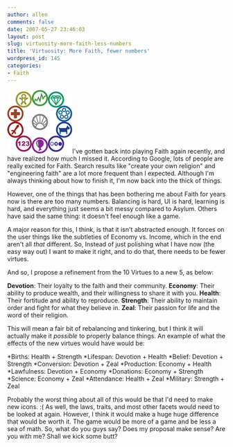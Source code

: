 ```yaml
---
author: allen
comments: false
date: 2007-05-27 23:46:03
layout: post
slug: virtuosity-more-faith-less-numbers
title: 'Virtuosity: More Faith, fewer numbers'
wordpress_id: 145
categories:
- Faith
---
```


![The Faith Virtues.](/images/wp-uploads/2007/05/all-virtues.gif)I've gotten back into playing Faith again recently, and have realized how much I missed it. According to Google, lots of people are really excited for Faith. Search results like "create your own religion" and "engineering faith" are a lot more frequent than I expected. Although I'm always thinking about how to finish it, I'm now back into the thick of things.

However, one of the things that has been bothering me about Faith for years now is there are too many numbers. Balancing is hard, UI is hard, learning is hard, and everything just seems a bit messy compared to Asylum. Others have said the same thing: it doesn't feel enough like a game.

A major reason for this, I think, is that it isn't abstracted enough. It forces on the user things like the subtleties of Economy vs. Income, which in the end aren't all _that_ different. So, Instead of just polishing what I have now (the easy way out) I want to make it right, and to do that, there needs to be fewer virtues.

And so, I propose a refinement from the 10 Virtues to a new 5, as below:

**Devotion**: Their loyalty to the faith and their community.
**Economy**: Their ability to produce wealth, and their willingness to share it with you.
**Health**: Their fortitude and ability to reproduce.
**Strength**: Their ability to maintain order and fight for what they believe in.
**Zeal**: Their passion for life and the word of their religion.

This will mean a fair bit of rebalancing and tinkering, but I think it will actually make it _possible_ to properly balance things. An example of what the effects of the new virtues would have would be:



*Births: Health + Strength
*Lifespan: Devotion + Health
*Belief: Devotion + Strength
*Conversion: Devotion + Zeal
*Production: Economy + Health
*Lawfulness: Devotion + Economy
*Donations: Economy + Strength
*Science: Economy + Zeal
*Attendance: Health + Zeal
*Military: Strength + Zeal



Probably the worst thing about all of this would be that I'd need to make new icons. :( As well, the laws, traits, and most other facets would need to be looked at again. However, I think it would make a huge huge difference that would be worth it. The game would be more of a game and be less a sea of math. So, what do you guys say? Does my proposal make sense? Are you with me? Shall we kick some butt?
